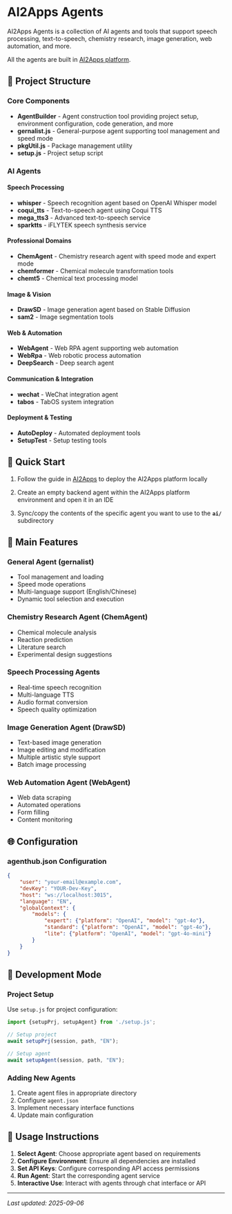 # AI2Apps Agents

AI2Apps Agents is a collection of AI agents and tools that support speech processing, text-to-speech, chemistry research, image generation, web automation, and more.

All the agents are built in [AI2Apps platform](https://github.com/Avdpro/ai2apps).

## 📁 Project Structure

### Core Components
- **AgentBuilder** - Agent construction tool providing project setup, environment configuration, code generation, and more
- **gernalist.js** - General-purpose agent supporting tool management and speed mode
- **pkgUtil.js** - Package management utility
- **setup.js** - Project setup script

### AI Agents

#### Speech Processing
- **whisper** - Speech recognition agent based on OpenAI Whisper model
- **coqui_tts** - Text-to-speech agent using Coqui TTS
- **mega_tts3** - Advanced text-to-speech service
- **sparktts** - iFLYTEK speech synthesis service

#### Professional Domains
- **ChemAgent** - Chemistry research agent with speed mode and expert mode
- **chemformer** - Chemical molecule transformation tools
- **chemt5** - Chemical text processing model

#### Image & Vision
- **DrawSD** - Image generation agent based on Stable Diffusion
- **sam2** - Image segmentation tools

#### Web & Automation
- **WebAgent** - Web RPA agent supporting web automation
- **WebRpa** - Web robotic process automation
- **DeepSearch** - Deep search agent

#### Communication & Integration
- **wechat** - WeChat integration agent
- **tabos** - TabOS system integration

#### Deployment & Testing
- **AutoDeploy** - Automated deployment tools
- **SetupTest** - Setup testing tools

## 🚀 Quick Start

1. Follow the guide in [AI2Apps](https://github.com/Avdpro/ai2apps) to deploy the AI2Apps platform locally

2. Create an empty backend agent within the AI2Apps platform environment and open it in an IDE

3. Sync/copy the contents of the specific agent you want to use to the **`ai/`** subdirectory

## 🔧 Main Features

### General Agent (gernalist)
- Tool management and loading
- Speed mode operations
- Multi-language support (English/Chinese)
- Dynamic tool selection and execution

### Chemistry Research Agent (ChemAgent)
- Chemical molecule analysis
- Reaction prediction
- Literature search
- Experimental design suggestions

### Speech Processing Agents
- Real-time speech recognition
- Multi-language TTS
- Audio format conversion
- Speech quality optimization

### Image Generation Agent (DrawSD)
- Text-based image generation
- Image editing and modification
- Multiple artistic style support
- Batch image processing

### Web Automation Agent (WebAgent)
- Web data scraping
- Automated operations
- Form filling
- Content monitoring

## 🌐 Configuration

### agenthub.json Configuration
```json
{
    "user": "your-email@example.com",
    "devKey": "YOUR-Dev-Key",
    "host": "ws://localhost:3015",
    "language": "EN",
    "globalContext": {
        "models": {
            "expert": {"platform": "OpenAI", "model": "gpt-4o"},
            "standard": {"platform": "OpenAI", "model": "gpt-4o"},
            "lite": {"platform": "OpenAI", "model": "gpt-4o-mini"}
        }
    }
}
```

## 🔄 Development Mode

### Project Setup
Use `setup.js` for project configuration:
```javascript
import {setupPrj, setupAgent} from './setup.js';

// Setup project
await setupPrj(session, path, "EN");

// Setup agent
await setupAgent(session, path, "EN");
```

### Adding New Agents
1. Create agent files in appropriate directory
2. Configure `agent.json`
3. Implement necessary interface functions
4. Update main configuration

## 📝 Usage Instructions

1. **Select Agent**: Choose appropriate agent based on requirements
2. **Configure Environment**: Ensure all dependencies are installed
3. **Set API Keys**: Configure corresponding API access permissions
4. **Run Agent**: Start the corresponding agent service
5. **Interactive Use**: Interact with agents through chat interface or API

---

*Last updated: 2025-09-06*
